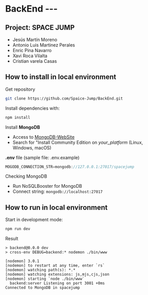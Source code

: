 # BackEnd --- 
## Project: SPACE JUMP
* Jesús Martín Moreno
* Antonio Luis Martinez Perales
* Enric Pina Navarro
* Xavi Roca Vilalta
* Cristian varela Casas


## How to install in local environment

Get repository
```sh
git clone https://github.com/Spaice-Jump/BackEnd.git
```

Install dependencies with:
```sh
npm install
```

Install **MongoDB**

* Access to [MongoDB-WebSite](https://www.mongodb.com/)
* Search for "Install Community Edition on _your_platform_ (Linux, Windows, macOS)

**.env** file (sample file: .env.example)
```js
MOGODB_CONNECTION_STR=mongodb://127.0.0.1:27017/spacejump
```

Checking MongoDB

* Run NoSQLBooster for MongoDB
* Connect string: `mongodb://localhost:27017` 

## How to run in local environment

Start in development mode:
```sh
npm run dev
```

Result
```log  
> backend@0.0.0 dev
> cross-env DEBUG=backend:* nodemon ./bin/www

[nodemon] 3.0.1
[nodemon] to restart at any time, enter `rs`
[nodemon] watching path(s): *.*
[nodemon] watching extensions: js,mjs,cjs,json
[nodemon] starting `node ./bin/www`
  backend:server Listening on port 3001 +0ms
Connected to MongoDB in spacejump
```

